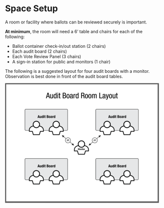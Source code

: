 # Space Setup

A room or facility where ballots can be reviewed securely is important.

**At minimum**, the room will need a 6’ table and chairs for each of the following:

* Ballot container check-in/out station (2 chairs)
* Each audit board (2 chairs)
* Each Vote Review Panel (3 chairs)
* A sign-in station for public and monitors (1 chair)

The following is a suggested layout for four audit boards with a monitor. Observation is best done in front of the audit board tables.

![](<../.gitbook/assets/image (8) (2).png>)
